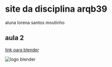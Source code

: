# site da disciplina arqb39

aluna lorena santos moutinho

## aula 2

[link para blender](www.blender.org)

![logo blender](https://upload.wikimedia.org/wikipedia/commons/0/0c/Blender_logo_no_text.svg)
